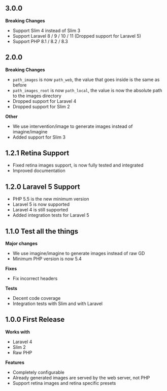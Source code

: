 
## 3.0.0

__Breaking Changes__

- Support Slim 4 instead of Slim 3
- Support Laravel 8 / 9 / 10 / 11 (Dropped support for Laravel 5)
- Support PHP 8.1 / 8.2 / 8.3

## 2.0.0

__Breaking Changes__

- `path_images` is now `path_web`, the value that goes inside is the same as before
- `path_images_root` is now `path_local`, the value is now the absolute path to the images directory
- Dropped support for Laravel 4
- Dropped support for Slim 2

__Other__

- We use intervention/image to generate images instead of imagine/imagine
- Added support for Slim 3

## 1.2.1 Retina Support

- Fixed retina images support, is now fully tested and integrated
- Improved documentation

## 1.2.0 Laravel 5 Support

- PHP 5.5 is the new minimum version
- Laravel 5 is now supported
- Laravel 4 is still supported
- Added integration tests for Laravel 5


## 1.1.0 Test all the things

__Major changes__

- We use imagine/imagine to generate images instead of raw GD
- Minimum PHP version is now 5.4

__Fixes__

- Fix incorrect headers

__Tests__

- Decent code coverage
- Integration tests with Slim and with Laravel


## 1.0.0 First Release

__Works with__

- Laravel 4
- Slim 2
- Raw PHP

__Features__

- Completely configurable
- Already generated images are served by the web server, not PHP
- Support retina images and retina specific presets
